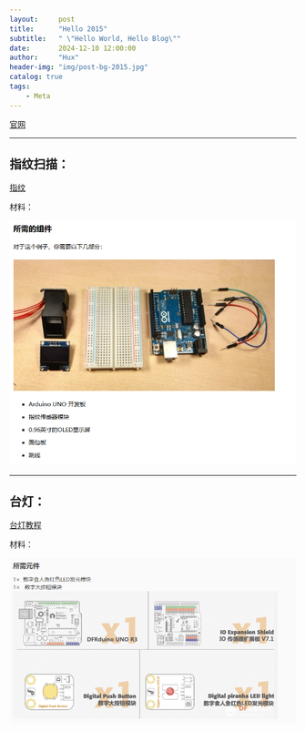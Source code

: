 ```yaml
---
layout:     post
title:      "Hello 2015"
subtitle:   " \"Hello World, Hello Blog\""
date:       2024-12-10 12:00:00
author:     "Hux"
header-img: "img/post-bg-2015.jpg"
catalog: true
tags:
    - Meta
---
```


[官网](https://mc.dfrobot.com.cn)

---
## 指纹扫描：
[指纹](https://arduino.nxez.com/2018/09/24/arduino-optical-fingerprint-identification-module-fpm10a-user-guide.html)<br>

材料：

![](/img/ingredients.png)

---

## 台灯：
[台灯教程](https://mc.dfrobot.com.cn/thread-13580-1-1.html)<br>

材料：

![](/img/inglight.png)
